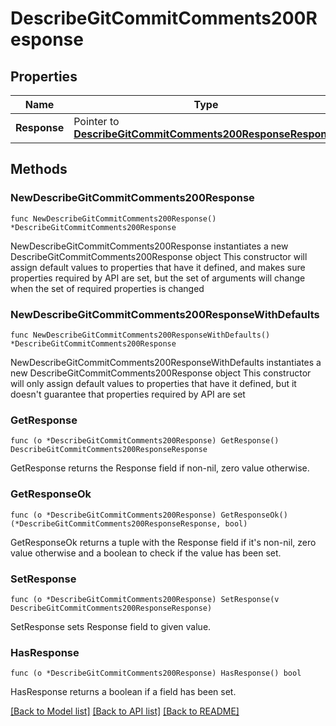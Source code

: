# DescribeGitCommitComments200Response

## Properties

Name | Type | Description | Notes
------------ | ------------- | ------------- | -------------
**Response** | Pointer to [**DescribeGitCommitComments200ResponseResponse**](DescribeGitCommitComments200ResponseResponse.md) |  | [optional] 

## Methods

### NewDescribeGitCommitComments200Response

`func NewDescribeGitCommitComments200Response() *DescribeGitCommitComments200Response`

NewDescribeGitCommitComments200Response instantiates a new DescribeGitCommitComments200Response object
This constructor will assign default values to properties that have it defined,
and makes sure properties required by API are set, but the set of arguments
will change when the set of required properties is changed

### NewDescribeGitCommitComments200ResponseWithDefaults

`func NewDescribeGitCommitComments200ResponseWithDefaults() *DescribeGitCommitComments200Response`

NewDescribeGitCommitComments200ResponseWithDefaults instantiates a new DescribeGitCommitComments200Response object
This constructor will only assign default values to properties that have it defined,
but it doesn't guarantee that properties required by API are set

### GetResponse

`func (o *DescribeGitCommitComments200Response) GetResponse() DescribeGitCommitComments200ResponseResponse`

GetResponse returns the Response field if non-nil, zero value otherwise.

### GetResponseOk

`func (o *DescribeGitCommitComments200Response) GetResponseOk() (*DescribeGitCommitComments200ResponseResponse, bool)`

GetResponseOk returns a tuple with the Response field if it's non-nil, zero value otherwise
and a boolean to check if the value has been set.

### SetResponse

`func (o *DescribeGitCommitComments200Response) SetResponse(v DescribeGitCommitComments200ResponseResponse)`

SetResponse sets Response field to given value.

### HasResponse

`func (o *DescribeGitCommitComments200Response) HasResponse() bool`

HasResponse returns a boolean if a field has been set.


[[Back to Model list]](../README.md#documentation-for-models) [[Back to API list]](../README.md#documentation-for-api-endpoints) [[Back to README]](../README.md)


